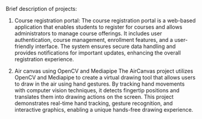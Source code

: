 Brief description of projects:

1. Course registration portal:
  The course registration portal is a web-based application that enables students to register for courses and allows administrators to manage course offerings. It includes user authentication, course management, enrollment features, and a user-friendly interface. The system ensures secure data handling and provides notifications for important updates, enhancing the overall registration experience.

2. Air canvas using OpenCV and Mediapipe
   The AirCanvas project utilizes OpenCV and Mediapipe to create a virtual drawing tool that allows users to draw in the air using hand gestures. By tracking hand movements with computer vision techniques, it detects fingertip positions and translates them into drawing actions on the screen. This project demonstrates real-time hand tracking, gesture recognition, and interactive graphics, enabling a unique hands-free drawing experience.
